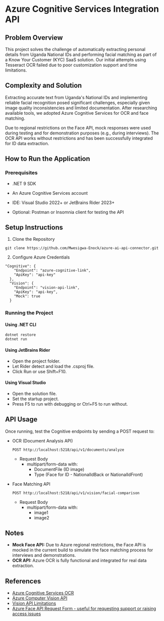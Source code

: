 # Azure Cognitive Services Integration API
## Problem Overview

This project solves the challenge of automatically extracting personal details from Uganda National IDs and performing facial matching as part of a Know Your Customer (KYC) SaaS solution. Our initial attempts using Tesseract OCR failed due to poor customization support and time limitations.

## Complexity and Solution
Extracting accurate text from Uganda's National IDs and implementing reliable facial recognition posed significant
challenges, especially given image quality inconsistencies and limited documentation. After researching available tools, we adopted Azure Cognitive Services for OCR and face matching.

Due to regional restrictions on the Face API,
mock responses were used during testing and for demonstration purposes (e.g., during interviews). The OCR API works without restrictions and has been successfully integrated for ID data extraction.

## How to Run the Application
### Prerequisites
- .NET 9 SDK

- An Azure Cognitive Services account

- IDE: Visual Studio 2022+ or JetBrains Rider 2023+

- Optional: Postman or Insomnia client for testing the API

## Setup Instructions
1. Clone the Repository
```
git clone https://github.com/Mwesigwa-Enock/azure-ai-api-connector.git
```
2. Configure Azure Credentials
```
"Cognitive": {
    "Endpoint": "azure-cognitive-link",
    "ApiKey": "api-key"
  },
  "Vision": {
    "Endpoint": "vision-api-link",
    "ApiKey": "api-key",
    "Mock": true
  }
```
### Running the Project
#### Using .NET CLI
```
dotnet restore
dotnet run
```
#### Using JetBrains Rider
- Open the project folder.
- Let Rider detect and load the .csproj file.
- Click Run or use Shift+F10.

#### Using Visual Studio
- Open the solution file.
- Set the startup project.
- Press F5 to run with debugging or Ctrl+F5 to run without.

## API Usage
Once running, test the Cognitive endpoints by sending a POST request to:

- OCR (Document Analysis API)
  ```
  POST http://localhost:5218/api/v1/documents/analyze
  ```
  - Request Body
    - multipart/form-data with:
      - DocumentFile (ID image)
      - Type (Face for ID - NationalIdBack or NationalIdFront)

- Face Matching API
  ```
  POST http://localhost:5218/api/v1/vision/facial-comparison
  ```
    - Request Body
      - multipart/form-data with:
        - image1
        - image2



## Notes
- **Mock Face API:** Due to Azure regional restrictions, the Face API is mocked in the current build to simulate the face matching process for interviews and demonstrations.
- **OCR API:** Azure OCR is fully functional and integrated for real data extraction.

## References
- [Azure Cognitive Services OCR](https://docs.microsoft.com/azure/cognitive-services/computer-vision/concept-recognizing-text)
- [Azure Computer Vision API](https://docs.microsoft.com/azure/cognitive-services/computer-vision/overview)
- [Vision API Limitations](https://docs.microsoft.com/azure/cognitive-services/computer-vision/faq#limitations)
- [Azure Face API Request Form - useful for requesting support or raising access issues](https://customervoice.microsoft.com/Pages/ResponsePage.aspx?id=v4j5cvGGr0GRqy180BHbR7en2Ais5pxKtso_Pz4b1_xUQjA5SkYzNDM4TkcwQzNEOE1NVEdKUUlRRCQlQCN0PWcu)